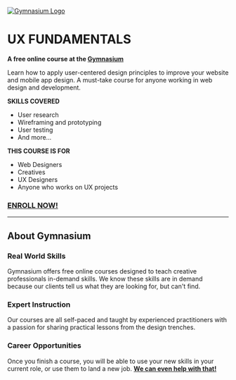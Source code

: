 [![Gymnasium Logo](https://gymnasium.github.io/cms/img/gymnasium-logo-gray.svg)](http://thegymnasium.com)

# UX FUNDAMENTALS

**A free online course at the [Gymnasium](http://thegymnasium.com)**

Learn how to apply user-centered design principles to improve your website and mobile app design. A must-take course for anyone working in web design and development.

**SKILLS COVERED**
- User research
- Wireframing and prototyping
- User testing
- And more…

**THIS COURSE IS FOR**
- Web Designers
- Creatives
- UX Designers
- Anyone who works on UX projects


### [ENROLL NOW!](http://thegymnasium.com/courses/GYM/103/0/about)

---

## About Gymnasium


### Real World Skills

Gymnasium offers free online courses designed to teach creative professionals in-demand skills. We know these skills are in demand because our clients tell us what they are looking for, but can't find.


### Expert Instruction

Our courses are all self-paced and taught by experienced practitioners with a passion for sharing practical lessons from the design trenches.

### Career Opportunities

Once you finish a course, you will be able to use your new skills in your current role, or use them to land a new job. **[We can even help with that!](http://aquent.com/find-work/?utm_source=thegymnasium&utm_medium=github&utm_campaign=readmejobs)**
